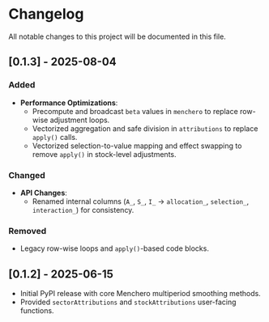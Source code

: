 # Changelog

All notable changes to this project will be documented in this file.

## [0.1.3] - 2025-08-04
### Added
- **Performance Optimizations**:
  - Precompute and broadcast `beta` values in `menchero` to replace row-wise adjustment loops.
  - Vectorized aggregation and safe division in `attributions` to replace `apply()` calls.
  - Vectorized selection-to-value mapping and effect swapping to remove `apply()` in stock-level adjustments.

### Changed
- **API Changes**:
  - Renamed internal columns (`A_`, `S_`, `I_` → `allocation_`, `selection_`, `interaction_`) for consistency.

### Removed
- Legacy row-wise loops and `apply()`-based code blocks.

## [0.1.2] - 2025-06-15
- Initial PyPI release with core Menchero multiperiod smoothing methods.
- Provided `sectorAttributions` and `stockAttributions` user-facing functions.

